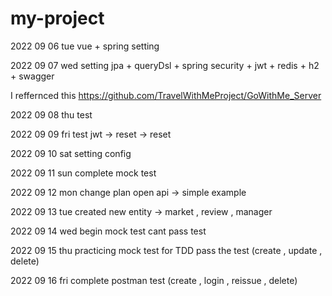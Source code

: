 # my-project

2022 09 06 tue 
vue + spring setting

2022 09 07 wed
setting jpa + queryDsl + spring security + jwt + redis + h2 + swagger

I reffernced this https://github.com/TravelWithMeProject/GoWithMe_Server

2022 09 08 thu
test

2022 09 09 fri
test jwt -> reset -> reset

2022 09 10 sat
setting config

2022 09 11 sun
complete mock test

2022 09 12 mon
change plan open api -> simple example

2022 09 13 tue
created new entity -> market , review , manager

2022 09 14 wed
begin mock test cant pass test

2022 09 15 thu
practicing mock test for TDD pass the test (create , update , delete) 

2022 09 16 fri
complete postman test (create , login , reissue , delete)

